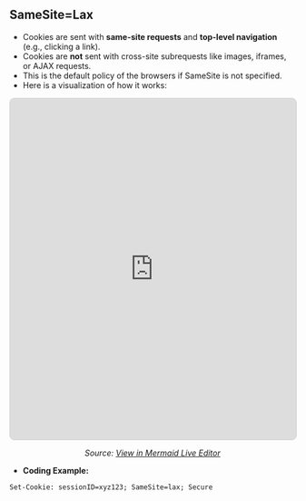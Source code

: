 ## **SameSite=Lax** 

- Cookies are sent with **same-site requests** and **top-level navigation** (e.g., clicking a link).
- Cookies are **not** sent with cross-site subrequests like images, iframes, or AJAX requests.
- This is the default policy of the browsers if SameSite is not specified.
- Here is a visualization of how it works:
<div style="text-align: center;">
  <iframe 
    src="https://mermaid.live/view#pako:eNp1kt2OmzAQRl_F8nWgmMAmILVSSbablbpX2apSoRcuTMCKsal_kk2jvHuNQ6Kq0nLFiO-cmTE-41o2gHO84_JYd1QZ9FpUArnnc_lNg0JSoFrKPYNAs8SGB1A18JAOw08UBJ9QcU3VnNV7jTgTe2TkjVDStvAvcjUXnnwqVz6lkQZhEBMOHAIOB-BI0ANrqWGu-ZGZDm1pD1tm4ONX-jZJnrxkVRZKHscJuKSNfq8x-v78upk-6kmw8oL1XaDgtwVt3nV8YH07oWuPbsrCGiSkuS6wkwpp-0uBltYxY_zmnLCNxx7LLajDeGYdjGc2cmOOKWj-G_HRA1_K55624Ds1TA-cnlwyQC9MaybaO4NnuAfVU9a4_3keDRU2HfRQ4dy9NrCjlpsKV-LiotQauT2JGudGWZjhcd0O5zvKtavs0FADa0ZbRftbZKDih5T3EhpmpHq53h9_jXwE52f8hvOHOApjsphHZJFky-QhnuETzskyJIssSuaEpCSOSby4zPAfL43CLEmWUUIyki6zeZqmbigQDaiVtMLg3NWtGpcb21_-Arkw5E4" 
    width="100%" 
    height="600" 
    style="border: 1px solid #ccc; border-radius: 8px;">
  </iframe>
</div>

<p style="text-align: center;">
  <i>Source: 
    <a href="https://mermaid.live/view#pako:eNp1kt2OmzAQRl_F8nWgmMAmILVSSbablbpX2apSoRcuTMCKsal_kk2jvHuNQ6Kq0nLFiO-cmTE-41o2gHO84_JYd1QZ9FpUArnnc_lNg0JSoFrKPYNAs8SGB1A18JAOw08UBJ9QcU3VnNV7jTgTe2TkjVDStvAvcjUXnnwqVz6lkQZhEBMOHAIOB-BI0ANrqWGu-ZGZDm1pD1tm4ONX-jZJnrxkVRZKHscJuKSNfq8x-v78upk-6kmw8oL1XaDgtwVt3nV8YH07oWuPbsrCGiSkuS6wkwpp-0uBltYxY_zmnLCNxx7LLajDeGYdjGc2cmOOKWj-G_HRA1_K55624Ds1TA-cnlwyQC9MaybaO4NnuAfVU9a4_3keDRU2HfRQ4dy9NrCjlpsKV-LiotQauT2JGudGWZjhcd0O5zvKtavs0FADa0ZbRftbZKDih5T3EhpmpHq53h9_jXwE52f8hvOHOApjsphHZJFky-QhnuETzskyJIssSuaEpCSOSby4zPAfL43CLEmWUUIyki6zeZqmbigQDaiVtMLg3NWtGpcb21_-Arkw5E4" target="_blank">
      View in Mermaid Live Editor
    </a>
  </i>
</p>

- **Coding Example:**
```http
Set-Cookie: sessionID=xyz123; SameSite=lax; Secure
```